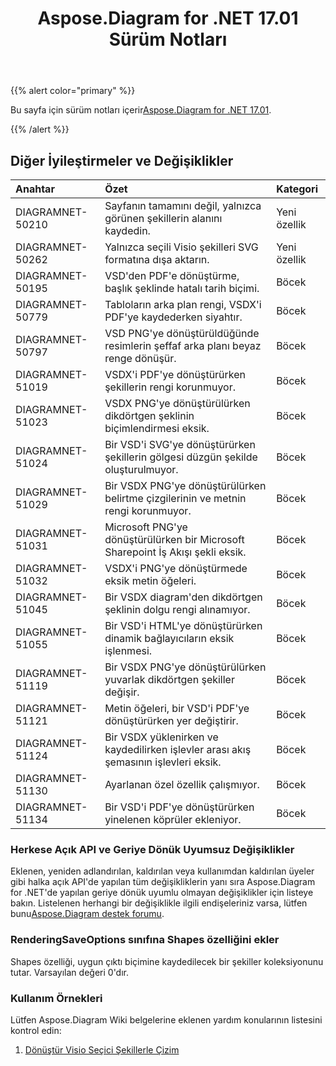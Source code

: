 ﻿---
title: Aspose.Diagram for .NET 17.01 Sürüm Notları
type: docs
weight: 120
url: /tr/net/aspose-diagram-for-net-17-01-release-notes/
---
{{% alert color="primary" %}} 

Bu sayfa için sürüm notları içerir[Aspose.Diagram for .NET 17.01](https://www.nuget.org/packages/Aspose.Diagram/17.1.0).

{{% /alert %}} 
## **Diğer İyileştirmeler ve Değişiklikler**

|**Anahtar**|**Özet**|**Kategori**|
|:- |:- |:- |
|DIAGRAMNET-50210|Sayfanın tamamını değil, yalnızca görünen şekillerin alanını kaydedin.|Yeni özellik|
|DIAGRAMNET-50262|Yalnızca seçili Visio şekilleri SVG formatına dışa aktarın.|Yeni özellik|
|DIAGRAMNET-50195|VSD'den PDF'e dönüştürme, başlık şeklinde hatalı tarih biçimi.|Böcek|
|DIAGRAMNET-50779|Tabloların arka plan rengi, VSDX'i PDF'ye kaydederken siyahtır.|Böcek|
|DIAGRAMNET-50797|VSD PNG'ye dönüştürüldüğünde resimlerin şeffaf arka planı beyaz renge dönüşür.|Böcek|
|DIAGRAMNET-51019|VSDX'i PDF'ye dönüştürürken şekillerin rengi korunmuyor.|Böcek|
|DIAGRAMNET-51023|VSDX PNG'ye dönüştürülürken dikdörtgen şeklinin biçimlendirmesi eksik.|Böcek|
|DIAGRAMNET-51024|Bir VSD'i SVG'ye dönüştürürken şekillerin gölgesi düzgün şekilde oluşturulmuyor.|Böcek|
|DIAGRAMNET-51029|Bir VSDX PNG'ye dönüştürülürken belirtme çizgilerinin ve metnin rengi korunmuyor.|Böcek|
|DIAGRAMNET-51031|Microsoft PNG'ye dönüştürülürken bir Microsoft Sharepoint İş Akışı şekli eksik.|Böcek|
|DIAGRAMNET-51032|VSDX'i PNG'ye dönüştürmede eksik metin öğeleri.|Böcek|
|DIAGRAMNET-51045|Bir VSDX diagram'den dikdörtgen şeklinin dolgu rengi alınamıyor.|Böcek|
|DIAGRAMNET-51055|Bir VSD'i HTML'ye dönüştürürken dinamik bağlayıcıların eksik işlenmesi.|Böcek|
|DIAGRAMNET-51119|Bir VSDX PNG'ye dönüştürülürken yuvarlak dikdörtgen şekiller değişir.|Böcek|
|DIAGRAMNET-51121|Metin öğeleri, bir VSD'i PDF'ye dönüştürürken yer değiştirir.|Böcek|
|DIAGRAMNET-51124|Bir VSDX yüklenirken ve kaydedilirken işlevler arası akış şemasının işlevleri eksik.|Böcek|
|DIAGRAMNET-51130|Ayarlanan özel özellik çalışmıyor.|Böcek|
|DIAGRAMNET-51134|Bir VSD'i PDF'ye dönüştürürken yinelenen köprüler ekleniyor.|Böcek|
### **Herkese Açık API ve Geriye Dönük Uyumsuz Değişiklikler**
Eklenen, yeniden adlandırılan, kaldırılan veya kullanımdan kaldırılan üyeler gibi halka açık API'de yapılan tüm değişikliklerin yanı sıra Aspose.Diagram for .NET'de yapılan geriye dönük uyumlu olmayan değişiklikler için listeye bakın. Listelenen herhangi bir değişiklikle ilgili endişeleriniz varsa, lütfen bunu[Aspose.Diagram destek forumu](https://forum.aspose.com/c/diagram/17).
### **RenderingSaveOptions sınıfına Shapes özelliğini ekler**
Shapes özelliği, uygun çıktı biçimine kaydedilecek bir şekiller koleksiyonunu tutar. Varsayılan değeri 0'dır.
### **Kullanım Örnekleri**
Lütfen Aspose.Diagram Wiki belgelerine eklenen yardım konularının listesini kontrol edin:

1. [Dönüştür Visio Seçici Şekillerle Çizim](https://docs.aspose.com/diagram/net/convert-visio-to-pdf/)
